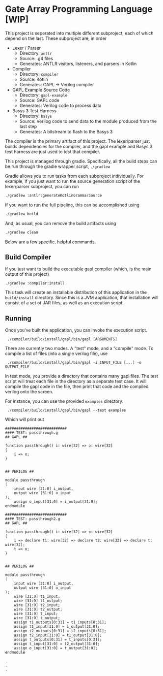 # Gate Array Programming Language [WIP]

This project is seperated into multiple different subproject, each of which depend on the last.
These subproject are, in order
- Lexer / Parser
  - Directory: `antlr`
  - Source: .g4 files
  - Generates: ANTLR visitors, listeners, and parsers in Kotlin
- Compiler
  - Directory: `compiler`
  - Source: Kotlin
  - Generates: GAPL → Verilog compiler
- GAPL Example Source Code
  - Directory: `gapl-example`
  - Source: GAPL code
  - Generates: Verilog code to process data
- Basys 3 Test Harness
  - Directory: `basys`
  - Source: Verilog code to send data to the module produced from the last step
  - Generates: A bitstream to flash to the Basys 3

The compiler is the primary artifact of this project.
The lexer/parser just builds dependencies for the compiler, and the gapl example and Basys 3 test harness are just used to test that compiler.

This project is managed through gradle.
Specifically, all the build steps can be run through the gradle wrapper script, `./gradlew`

Gradle allows you to run tasks from each subproject individually.
For example, if you just want to run the source generation script of the lexer/parser subproject, you can run
```bash
./gradlew :antlr:generateKotlinGrammarSource
```

If you want to run the full pipeline, this can be accomplished using
```bash
./gradlew build
```

And, as usual, you can remove the build artifacts using
```bash
./gradlew clean
```

Below are a few specific, helpful commands.

## Build Compiler

If you just want to build the executable gapl compiler (which, is the main output of this project)

```text
./gradlew :compiler:install
```

This task will create an installable distribution of this application in the `build/install` directory.
Since this is a JVM application, that installation will consist of a set of JAR files, as well as an execution script.

## Running

Once you've built the application, you can invoke the execution script.

```text
 ./compiler/build/install/gapl/bin/gapl [ARGUMENTS]
```

There are currently two modes.
A "test" mode, and a "compile" mode.
To compile a list of files (into a single verilog file), use

```text
 ./compiler/build/install/gapl/bin/gapl -i INPUT_FILE [...] -o OUTPUT_FILE
```

In test mode, you provide a directory that contains many gapl files.
The test script will treat each file in the directory as a separate test case.
It will compile the gapl code in the file, then print that code and the compiled verilog onto the screen.

For instance, you can use the provided `examples` directory.
```text
 ./compiler/build/install/gapl/bin/gapl --test examples
```

Which will print out
```text
############################
#### TEST: passthrough.g
## GAPL ##

function passthrough() i: wire[32] => o: wire[32]
{
    i => o;
}


## VERILOG ##

module passthrough
(
    input wire [31:0] i_output,
    output wire [31:0] o_input
);
    assign o_input[31:0] = i_output[31:0];
endmodule

############################
#### TEST: passthrough2.g
## GAPL ##

function passthrough() i: wire[32] => o: wire[32]
{
    i => declare t1: wire[32] => declare t2: wire[32] => declare t: wire[32];
    t => o;
}


## VERILOG ##

module passthrough
(
    input wire [31:0] i_output,
    output wire [31:0] o_input
);
    wire [31:0] t1_input;
    wire [31:0] t1_output;
    wire [31:0] t2_input;
    wire [31:0] t2_output;
    wire [31:0] t_input;
    wire [31:0] t_output;
    assign t1_outputs[0:31] = t1_inputs[0:31];
    assign t1_input[31:0] = i_output[31:0];
    assign t2_outputs[0:31] = t2_inputs[0:31];
    assign t2_input[31:0] = t1_output[31:0];
    assign t_outputs[0:31] = t_inputs[0:31];
    assign t_input[31:0] = t2_output[31:0];
    assign o_input[31:0] = t_output[31:0];
endmodule

.
.
.
```

